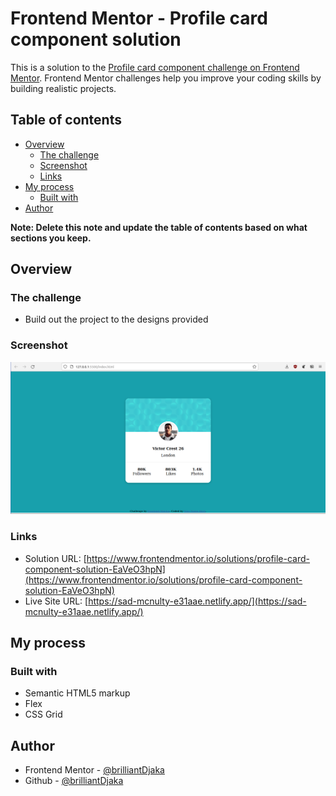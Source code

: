 # Frontend Mentor - Profile card component solution

This is a solution to the [Profile card component challenge on Frontend Mentor](https://www.frontendmentor.io/challenges/profile-card-component-cfArpWshJ). Frontend Mentor challenges help you improve your coding skills by building realistic projects. 

## Table of contents

- [Overview](#overview)
  - [The challenge](#the-challenge)
  - [Screenshot](#screenshot)
  - [Links](#links)
- [My process](#my-process)
  - [Built with](#built-with)
- [Author](#author)

**Note: Delete this note and update the table of contents based on what sections you keep.**

## Overview

### The challenge

- Build out the project to the designs provided

### Screenshot

![](./screenshot/screenshoot.png)



### Links

- Solution URL: [https://www.frontendmentor.io/solutions/profile-card-component-solution-EaVeO3hpN](https://www.frontendmentor.io/solutions/profile-card-component-solution-EaVeO3hpN)
- Live Site URL: [https://sad-mcnulty-e31aae.netlify.app/](https://sad-mcnulty-e31aae.netlify.app/)

## My process

### Built with

- Semantic HTML5 markup
- Flex
- CSS Grid

## Author

- Frontend Mentor - [@brilliantDjaka](https://www.frontendmentor.io/profile/brilliantDjaka)
- Github - [@brilliantDjaka](https://www.github.com/brilliantDjaka)
